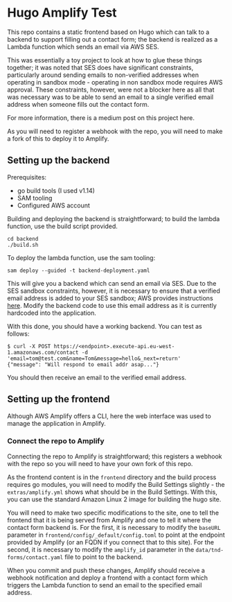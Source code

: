# Hugo Amplify Test

This repo contains a static frontend based on Hugo which can talk to a backend
to support filling out a contact form; the backend is realized as a Lambda
function which sends an email via AWS SES.

This was essentially a toy project to look at how to glue these things together;
it was noted that SES does have significant constraints, particularly around sending
emails to non-verified addresses when operating in sandbox mode - operating in non
sandbox mode requires AWS approval. These constraints, however, were not a blocker
here as all that was necessary was to be able to send an email to a single verified
email address when someone fills out the contact form.

For more information, there is a medium post on this project here.

As you will need to register a webhook with the repo, you will need to make a
fork of this to deploy it to Amplify.

## Setting up the backend

Prerequisites:
- go build tools (I used v1.14)
- SAM tooling
- Configured AWS account

Building and deploying the backend is straightforward; to build the lambda function,
use the build script provided.

```
cd backend
./build.sh
```

To deploy the lambda function, use the sam tooling:

```
sam deploy --guided -t backend-deployment.yaml
```

This will give you a backend which can send an email via SES. Due to the SES
sandbox constraints, however, it is necessary to ensure that a verified email
address is added to your SES sandbox; AWS provides instructions
[here](https://docs.aws.amazon.com/ses/latest/DeveloperGuide/verify-email-addresses-procedure.html). Modify the
backend code to use this email address as it is currently hardcoded into the
application.

With this done, you should have a working backend. You can test as follows:

```
$ curl -X POST https://<endpoint>.execute-api.eu-west-1.amazonaws.com/contact -d 'email=tom@test.com&name=Tom&message=hello&_next=return'
{"message": "Will respond to email addr asap..."}
```

You should then receive an email to the verified email address.

## Setting up the frontend

Although AWS Amplify offers a CLI, here the web interface was used to manage
the application in Amplify.

### Connect the repo to Amplify

Connecting the repo to Amplify is straightforward; this registers a webhook with
the repo so you will need to have your own fork of this repo.

As the frontend content is in the `frontend` directory and the build process
requires go modules, you will need to modify the Build Settings slightly -
the `extras/amplify.yml` shows what should be in the Build Settings. With this,
you can use the standard Amazon Linux 2 image for building the hugo site.

You will need to make two specific modifications to the site, one to tell the
frontend that it is being served from Amplify and one to tell it where the
contact form backend is. For the first, it is necessary to modify the
`baseURL` parameter in `frontend/config/_default/config.toml` to point at the
endpoint provided by Amplify (or an FQDN if you connect that to this site). For
the second, it is necessary to modify the `amplify_id` parameter in the
`data/tnd-forms/contact.yaml` file to point to the backend.

When you commit and push these changes, Amplify should receive a webhook
notification and deploy a frontend with a contact form which triggers the
Lambda function to send an email to the specified email address.

